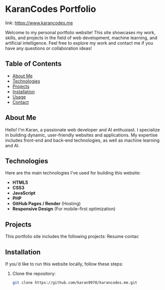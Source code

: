 # KaranCodes Portfolio

link: https://www.karancodes.me

Welcome to my personal portfolio website! This site showcases my work, skills, and projects in the field of web development, machine learning, and artificial intelligence. Feel free to explore my work and contact me if you have any questions or collaboration ideas!

## Table of Contents

- [About Me](#about-me)
- [Technologies](#technologies)
- [Projects](#projects)
- [Installation](#installation)
- [Usage](#usage)
- [Contact](#contact)

## About Me

Hello! I'm Karan, a passionate web developer and AI enthusiast. I specialize in building dynamic, user-friendly websites and applications. My expertise includes front-end and back-end technologies, as well as machine learning and AI.


## Technologies

Here are the main technologies I've used for building this website:

- **HTML5**
- **CSS3**
- **JavaScript**
- **PHP**
- **GitHub Pages / Render** (Hosting)
- **Responsive Design** (For mobile-first optimization)

## Projects

This portfolio site includes the following projects:
Resume 
contac


## Installation

If you'd like to run this website locally, follow these steps:

1. Clone the repository:
   ```bash
   git clone https://github.com/karan9970/karancodes.me.git
